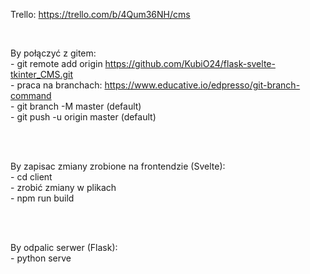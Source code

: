 Trello: https://trello.com/b/4Qum36NH/cms

</br>

By połączyć z gitem: </br>
    - git remote add origin https://github.com/KubiO24/flask-svelte-tkinter_CMS.git </br>
    - praca na branchach: https://www.educative.io/edpresso/git-branch-command </br>
    - git branch -M master (default) </br>
    - git push -u origin master (default)
    
</br></br>

By zapisac zmiany zrobione na frontendzie (Svelte):</br>
    - cd client</br>
    - zrobić zmiany w plikach</br>
    - npm run build

</br></br>

By odpalic serwer (Flask): </br>
    - python serve
